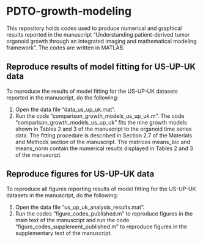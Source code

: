 # PDTO-growth-modeling

This repository holds codes used to produce numerical and graphical results reported in the manuscript “Understanding patient-derived tumor organoid growth through an integrated imaging and mathematical modeling framework”. The codes are written in MATLAB. 

## Reproduce results of model fitting for US-UP-UK data

To reproduce the results of model fitting for the US-UP-UK datasets reported in the manuscript, do the following:
1.	Open the data file “data_us_up_uk.mat”.
2.	Run the code “comparison_growth_models_us_up_uk.m”.
The code “comparison_growth_models_us_up_uk” fits the nine growth models shown in Tables 2 and 3 of the manuscript to the organoid time series data. The fitting procedure is described in Section 2.7 of the Materials and Methods section of the manuscript. The matrices means_bic and means_norm contain the numerical results displayed in Tables 2 and 3 of the manuscript.

## Reproduce figures for US-UP-UK data

To reproduce all figures reporting results of model fitting for the US-UP-UK datasets in the manuscript, do the following:
1.	Open the data file “us_up_uk_analysis_results.mat”.
2.	Run the codes “figure_codes_published.m” to reproduce figures in the main text of the manuscript and run the code “figure_codes_supplement_published.m” to reproduce figures in the supplementary text of the manuscript.

